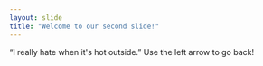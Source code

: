 ```yaml
---
layout: slide
title: "Welcome to our second slide!"
---
```

“I really hate when it's hot outside.”
Use the left arrow to go back!
